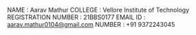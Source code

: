 NAME : Aarav Mathur
COLLEGE : Vellore Institute of Technology
REGISTRATION NUMBER : 21BBS0177
EMAIL ID : aarav.mathur0104@gmail.com
NUMBER : +91 9372243045
